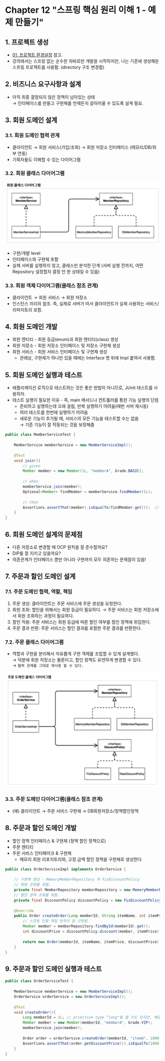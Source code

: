 # Chapter 12 "스프링 핵심 원리 이해 1 - 예제 만들기"

## 1. 프로젝트 생성

* [01. 프로젝트 환경설정](./01.프로젝트환경설정.md) 참고.
* 강의에서는 스프링 없는 순수한 자바로만 개발을 시작하지만, 나는 기존에 생성해둔 스프링 프로젝트를 사용함. (directory 구조 변경함)

## 2. 비즈니스 요구사항과 설계

* 아직 최종 결정되지 않은 정책이 남아있는 상태<br>
→ 인터페이스를 만들고 구현체를 언제든지 갈아끼울 수 있도록 설계 필요.

## 3. 회원 도메인 설계

### 3.1. 회원 도메인 협력 관계

* 클라이언트 → 회원 서비스(가입/조회) → 회원 저장소 인터페이스 (메모리/DB/외부 연동)
* 기획자들도 이해할 수 있는 다이어그램

### 3.2. 회원 클래스 다이어그램

![회원 클래스 다이어그램](./resources/12-01.png)
* 구현/개발 level
* 인터페이스와 구현체 포함
* 실제 서버를 실행하지 않고, 클래스만 분석한 단계 (서버 실행 전까지, 어떤 Repository 설정할지 결정 안 한 상태일 수 있음)

### 3.3. 회원 객체 다이어그램(클래스 참조 관계)

* 클라이언트 → 회원 서비스 → 회원 저장소
* 인스턴스 끼리의 참조. 즉, 실제로 서버가 떠서 클라이언트가 실제 사용하는 서비스/리파지토리 포함.

## 4. 회원 도메인 개발

* 회원 엔티티 - 회원 등급(enum)과 회원 엔티티(class) 생성
* 회원 저장소 - 회원 저장소 인터페이스 및 저장소 구현체 생성
* 회원 서비스 - 회원 서비스 인터페이스 및 구현체 생성
    * 관례상, 구현체가 하나만 있을 때에는 Interface 명 뒤에 Impl 붙여서 사용함.

## 5. 회원 도메인 실행과 테스트

* 애플리케이션 로직으로 테스트하는 것은 좋은 방법이 아니므로, JUnit 테스트를 사용하자.
* 테스트 실행이 필요한 이유 - 즉, main 메서드나 컨트롤러를 통한 기능 실행의 단점
    * 준비하고 실행하는데 오래 걸림, 반복 실행하기 어려움(매번 서버 재시동)
    * 여러 테스트를 한번에 실행하기 어려움
    * 새로운 기능이 추가될 때, 서비스의 모든 기능을 테스트할 수는 없음<br>
    → 기존 기능이 잘 작동되는 것을 보장해줌

```java
public class MemberServiceTest {

    MemberService memberService = new MemberServiceImpl();

    @Test
    void join(){
        // given
        Member member = new Member(1L, "memberA", Grade.BASIC);

        // when
        memberService.join(member);
        Optional<Member> findMember = memberService.findMember(1L);

        // then
        Assertions.assertThat(member).isEqualTo(findMember.get());  // optional class에서 내부적으로 갖고있는 값 꺼내기
    }
}
```

## 6. 회원 도메인 설계의 문제점

* 다른 저장소로 변경할 때 OCP 원칙을 잘 준수할까요?
* DIP를 잘 지키고 있을까요?
* 의존관계가 인터페이스 뿐만 아니라 구현까지 모두 의존하는 문제점이 있음!

## 7. 주문과 할인 도메인 설계

### 7.1. 주문 도메인 협력, 역할, 책임

1. 주문 생성: 클라이언트는 주문 서비스에 주문 생성을 요청한다.
2. 회원 조회: 할인을 위해서는 회원 등급이 필요하다. → 주문 서비스는 회원 저장소에서 회원 조회하는 과정이 필요하다.
3. 할인 적용: 주문 서비스는 회원 등급에  따른 할인 여부를 할인 정책에 위임한다.
4. 주문 결과 반환: 주문 서비스는 할인 결과를 포함한 주문 결과를 반환한다.

### 7.2. 주문 클래스 다이어그램

* 역할과 구현을 분리해서 자유롭게 구현 객체를 조립할 수 있게 설계했다.<br>
→ 덕분에 회원 저장소는 물론이고, 할인 정책도 유연하게 변경할 수 있다.<br>
→ `협력 관계를 그대로 재사용 할 수 있다.`

![주문 클래스 다이어그램](./resources/12-02.png)

### 3.3. 주문 도메인 다이어그램(클래스 참조 관계)

* (예) 클라이언트 → 주문 서비스 구현체 → DB회원저장소/정액할인정책

## 8. 주문과 할인 도메인 개발

* 할인 정책 인터페이스 & 구현체 (정액 할인 정책으로)
* 주문 엔티티
* 주문 서비스 인터페이크 & 구현체
    * 메모리 회원 리포지토리와, 고정 금액 할인 정책을 구현체로 생성한다.
```java
public class OrderServiceImpl implements OrderService {

    // 구현체 생성 - MemoryMemberRepository 와 FixDiscountPolicy
    // 회원 조회를 위함.
    private final MemberRepository memberRepository = new MemoryMemberRepository();
    // 할인 정책 조회를 위함.
    private final DiscountPolicy discountPolicy = new FixDiscountPolicy();

    @Override
    public Order createOrder(Long memberId, String itemName, int itemPrice) {
        // 스프링 단일 책임 원칙이 잘 구현됨.
        Member member = memberRepository.findById(memberId).get();
        int discountPrice = discountPolicy.discount(member, itemPrice);

        return new Order(memberId, itemName, itemPrice, discountPrice);
    }
}
```

## 9. 주문과 할인 도메인 실행과 테스트

```java
public class OrderServiceTest {

    MemberService memberService = new MemberServiceImpl();
    OrderService orderService = new OrderServiceImpl();

    @Test
    void createOrder(){
        Long memberId = 1L; // primitive type "long"을 쓸 수도 있지만, 해당 변수에는 null이 안들어가므로 Long 사용.
        Member member = new Member(memberId, "memberA", Grade.VIP);
        memberService.join(member);

        Order order = orderService.createOrder(memberId, "itemA", 1000);
        Assertions.assertThat(order.getDiscountPrice()).isEqualTo(1000);
    }
}
```

